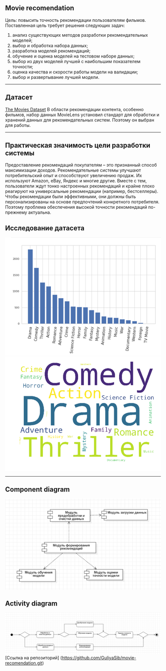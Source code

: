 ## Movie recomendation
Цель: повысить точность рекомендации пользователям фильмов.
Поставленная цель требует решения следующих задач: 
1.	анализ существующих методов разработки рекомендательных моделей;
2.	выбор и обработка набора данных;
3.	разработка моделей рекомендаций;
4.	обучение и оценка моделей на тестовом наборе данных;
5.	выбор из двух моделей лучшей с наибольшим показателем точности;
6.	оценка качества и скорости работы модели на валидации;
7.	выбор и развертывание лучшей модели.
___
## Датасет
[The Movies Dataset](https://www.kaggle.com/datasets/rounakbanik/the-movies-dataset)
В области рекомендации контента, особенно фильмов, набор данных MovieLens установил стандарт для обработки и хранений данных для рекомендательных систем. Поэтому он выбран для работы.
____
## Практическая значимость цели разработки системы
Предоставление рекомендаций покупателям –  это признанный способ максимизации доходов. Рекомендательные системы улучшают потребительский опыт и способствуют увеличению продаж. Их используют Amazon, eBay, Яндекс и многие другие. Вместе с тем, пользователи ждут тонко настроенных рекомендаций и крайне плохо реагируют на универсальные рекомендации (например, бестселлеры). Чтобы рекомендации были эффективными, они должны быть персонализированы на основе предпочтений конкретного потребителя. Поэтому проблема обеспечения высокой точности рекомендаций по-прежнему актуальна.
## Исследование датасета
![](https://github.com/GuliyaSib/movie-recomendation/blob/main/image/genre.png)
![](https://github.com/GuliyaSib/movie-recomendation/blob/main/image/word_cloud.png)
____
## Component diagram
![](https://github.com/GuliyaSib/movie-recomendation/blob/main/image/Component_diagram.png)

## Activity diagram
![](https://github.com/GuliyaSib/movie-recomendation/blob/main/image/Activity_diagram_.png)
[Ссылка на репозиторий] (https://github.com/GuliyaSib/movie-recomendation.git)
